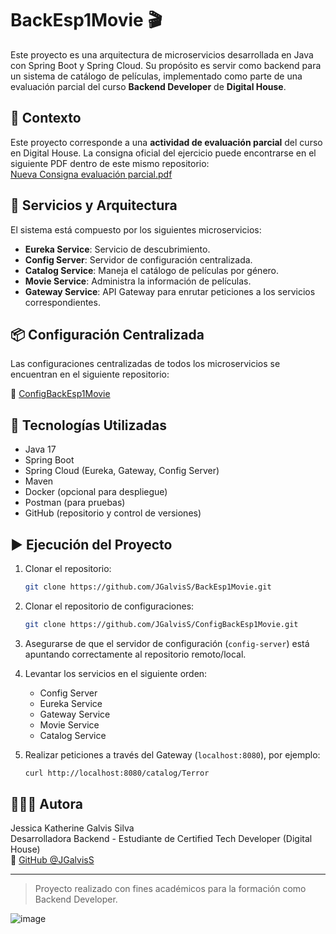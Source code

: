 # BackEsp1Movie 🎬

Este proyecto es una arquitectura de microservicios desarrollada en Java con Spring Boot y Spring Cloud. Su propósito es servir como backend para un sistema de catálogo de películas, implementado como parte de una evaluación parcial del curso **Backend Developer** de **Digital House**.

## 📝 Contexto

Este proyecto corresponde a una **actividad de evaluación parcial** del curso en Digital House. La consigna oficial del ejercicio puede encontrarse en el siguiente PDF dentro de este mismo repositorio:  
[Nueva Consigna evaluación parcial.pdf](./Nueva%20Consigna%20evaluaci%C3%B3n%20parcial.pdf)

## 🔧 Servicios y Arquitectura

El sistema está compuesto por los siguientes microservicios:

- **Eureka Service**: Servicio de descubrimiento.
- **Config Server**: Servidor de configuración centralizada.
- **Catalog Service**: Maneja el catálogo de películas por género.
- **Movie Service**: Administra la información de películas.
- **Gateway Service**: API Gateway para enrutar peticiones a los servicios correspondientes.

## 📦 Configuración Centralizada

Las configuraciones centralizadas de todos los microservicios se encuentran en el siguiente repositorio:

🔗 [ConfigBackEsp1Movie](https://github.com/JGalvisS/ConfigBackEsp1Movie)

## 🚀 Tecnologías Utilizadas

- Java 17
- Spring Boot
- Spring Cloud (Eureka, Gateway, Config Server)
- Maven
- Docker (opcional para despliegue)
- Postman (para pruebas)
- GitHub (repositorio y control de versiones)

## ▶️ Ejecución del Proyecto

1. Clonar el repositorio:
   ```bash
   git clone https://github.com/JGalvisS/BackEsp1Movie.git
   ```

2. Clonar el repositorio de configuraciones:
   ```bash
   git clone https://github.com/JGalvisS/ConfigBackEsp1Movie.git
   ```

3. Asegurarse de que el servidor de configuración (`config-server`) está apuntando correctamente al repositorio remoto/local.

4. Levantar los servicios en el siguiente orden:
   - Config Server
   - Eureka Service
   - Gateway Service
   - Movie Service
   - Catalog Service

5. Realizar peticiones a través del Gateway (`localhost:8080`), por ejemplo:
   ```bash
   curl http://localhost:8080/catalog/Terror
   ```

## 👩🏻‍💻 Autora

Jessica Katherine Galvis Silva  
Desarrolladora Backend - Estudiante de Certified Tech Developer (Digital House)  
🔗 [GitHub @JGalvisS](https://github.com/JGalvisS)

---

> Proyecto realizado con fines académicos para la formación como Backend Developer.

![image](https://github.com/user-attachments/assets/f50ff45f-fe4c-47f3-815b-9088658a0b7d)
